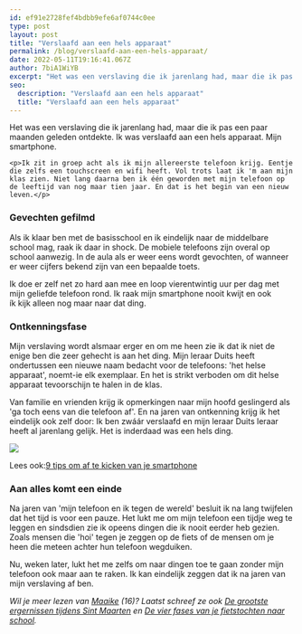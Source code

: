 ```yaml
---
id: ef91e2728fef4bdbb9efe6af0744c0ee
type: post
layout: post
title: "Verslaafd aan een hels apparaat"
permalink: /blog/verslaafd-aan-een-hels-apparaat/
date: 2022-05-11T19:16:41.067Z
author: 7biA1WiYB
excerpt: "Het was een verslaving die ik jarenlang had, maar die ik pas een paar maanden geleden ontdekte. Ik was verslaafd aan een hels apparaat. Mijn smartphone.  "
seo:
  description: "Verslaafd aan een hels apparaat"
  title: "Verslaafd aan een hels apparaat"
---
```

Het was een verslaving die ik jarenlang had, maar die ik pas een paar maanden geleden ontdekte. Ik was verslaafd aan een hels apparaat. Mijn smartphone.  

    <p>Ik zit in groep acht als ik mijn allereerste telefoon krijg. Eentje die zelfs een touchscreen en wifi heeft. Vol trots laat ik 'm aan mijn klas zien. Niet lang daarna ben ik één geworden met mijn telefoon op de leeftijd van nog maar tien jaar. En dat is het begin van een nieuw leven.</p>
<h3>Gevechten gefilmd</h3>
<p>Als ik klaar ben met de basisschool en ik eindelijk naar de middelbare school mag, raak ik daar in shock. De mobiele telefoons zijn overal op school aanwezig. In de aula als er weer eens wordt gevochten, of wanneer er weer cijfers bekend zijn van een bepaalde toets.</p>
<p>Ik doe er zelf net zo hard aan mee en loop vierentwintig uur per dag met mijn geliefde telefoon rond. Ik raak mijn smartphone nooit kwijt en ook ík kijk alleen nog maar naar dat ding.</p>
<h3><strong>Ontkenningsfase</strong></h3>
<p>Mijn verslaving wordt alsmaar erger en om me heen zie ik dat ik niet de enige ben die zeer gehecht is aan het ding. Mijn leraar Duits heeft ondertussen een nieuwe naam bedacht voor de telefoons: 'het helse apparaat', noemt-ie elk exemplaar. En het is strikt verboden om dit helse apparaat tevoorschijn te halen in de klas.</p>
<p>Van familie en vrienden krijg ik opmerkingen naar mijn hoofd geslingerd als 'ga toch eens van die telefoon af'. En na jaren van ontkenning krijg ik het eindelijk ook zelf door: Ik ben zwáár verslaafd en mijn leraar Duits leraar heeft al jarenlang gelijk. Het is inderdaad was een hels ding.</p>
<div class="kader">
<p><img class="kaderafbeelding" src="https://original.sevendays.nl/sites/default/files/ff.png"></p>
<p>Lees ook:<a href="https://original.sevendays.nl/lifestyle/9-tips-om-af-te-kicken-van-je-smartphone">9 tips om af te kicken van je smartphone</a></p>
</div>
<h3><strong>Aan alles komt een einde</strong></h3>
<p>Na jaren van 'mijn telefoon en ik tegen de wereld' besluit ik na lang twijfelen dat het tijd is voor een pauze. Het lukt me om mijn telefoon een tijdje weg te leggen en sindsdien zie ik opeens dingen die ik nooit eerder heb gezien. Zoals mensen die 'hoi' tegen je zeggen op de fiets of de mensen om je heen die meteen achter hun telefoon wegduiken.</p>
<p>Nu, weken later, lukt het me zelfs om naar dingen toe te gaan zonder mijn telefoon ook maar aan te raken. Ik kan eindelijk zeggen dat ik na jaren van mijn verslaving af ben.</p>
<p><em>Wil je meer lezen van <a href="https://original.sevendays.nl/users/maaike-wiersma">Maaike</a> (16)? Laatst schreef ze ook <a href="/node/9189">De grootste ergernissen tijdens Sint Maarten</a> en <a href="/node/9279">De vier fases van je fietstochten naar school</a>.</em></p>
  
